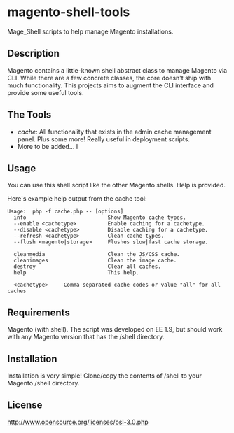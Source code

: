 magento-shell-tools
===================

Mage_Shell scripts to help manage Magento installations.


Description
-------------------

Magento contains a little-known shell abstract class to manage Magento via CLI.
While there are a few concrete classes, the core doesn't ship with much functionality.
This projects aims to augment the CLI interface and provide some useful tools.



The Tools
-------------------

 - *cache*: All functionality that exists in the admin cache management panel. Plus some more!
   Really useful in deployment scripts.
 - More to be added...
         I

Usage
-------------------
You can use this shell script like the other Magento shells. Help is provided.

Here's example help output from the cache tool:

    Usage:  php -f cache.php -- [options]
      info                          Show Magento cache types.
      --enable <cachetype>          Enable caching for a cachetype.
      --disable <cachetype>         Disable caching for a cachetype.
      --refresh <cachetype>         Clean cache types.
      --flush <magento|storage>     Flushes slow|fast cache storage.

      cleanmedia                    Clean the JS/CSS cache.
      cleanimages                   Clean the image cache.
      destroy                       Clear all caches.
      help                          This help.

      <cachetype>     Comma separated cache codes or value "all" for all caches
    

Requirements
-------------------

Magento (with shell). The script was developed on EE 1.9, but should work with any Magento version that has the /shell
directory.


Installation
--------------------

Installation is very simple! Clone/copy the contents of /shell to your Magento /shell directory.


License
-------------------
http://www.opensource.org/licenses/osl-3.0.php

